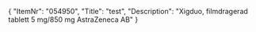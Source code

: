 {
  "ItemNr": "054950",
  "Title": "test",
  "Description": "Xigduo, filmdragerad tablett 5 mg/850 mg AstraZeneca AB"
}